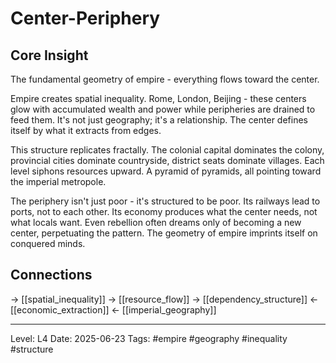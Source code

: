 # Center-Periphery

## Core Insight
The fundamental geometry of empire - everything flows toward the center.

Empire creates spatial inequality. Rome, London, Beijing - these centers glow with accumulated wealth and power while peripheries are drained to feed them. It's not just geography; it's a relationship. The center defines itself by what it extracts from edges.

This structure replicates fractally. The colonial capital dominates the colony, provincial cities dominate countryside, district seats dominate villages. Each level siphons resources upward. A pyramid of pyramids, all pointing toward the imperial metropole.

The periphery isn't just poor - it's structured to be poor. Its railways lead to ports, not to each other. Its economy produces what the center needs, not what locals want. Even rebellion often dreams only of becoming a new center, perpetuating the pattern. The geometry of empire imprints itself on conquered minds.

## Connections
→ [[spatial_inequality]]
→ [[resource_flow]]
→ [[dependency_structure]]
← [[economic_extraction]]
← [[imperial_geography]]

---
Level: L4
Date: 2025-06-23
Tags: #empire #geography #inequality #structure